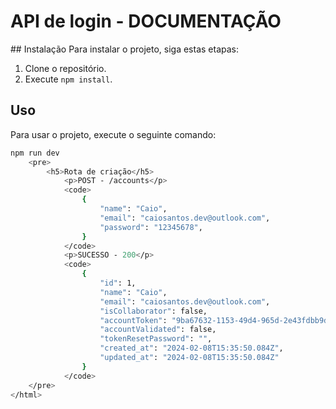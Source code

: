 <html>
    <h1>API de login - DOCUMENTAÇÃO</h1>
## Instalação
Para instalar o projeto, siga estas etapas:

1. Clone o repositório.
2. Execute `npm install`.

## Uso

Para usar o projeto, execute o seguinte comando:

```bash
npm run dev
    <pre>
        <h5>Rota de criação</h5>
            <p>POST - /accounts</p>
            <code>
                {
                    "name": "Caio",
                    "email": "caiosantos.dev@outlook.com",
                    "password": "12345678",
                }
            </code>
            <p>SUCESSO - 200</p>
            <code>
                {
                    "id": 1,
                    "name": "Caio",
                    "email": "caiosantos.dev@outlook.com",
                    "isCollaborator": false,
                    "accountToken": "9ba67632-1153-49d4-965d-2e43fdbb9d33",
                    "accountValidated": false,
                    "tokenResetPassword": "",
                    "created_at": "2024-02-08T15:35:50.084Z",
                    "updated_at": "2024-02-08T15:35:50.084Z"
                }
            </code>
    </pre>
</html>